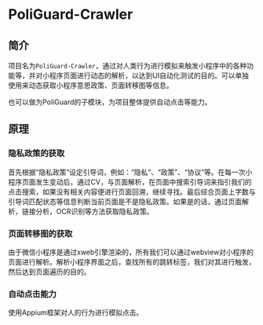 # PoliGuard-Crawler

## 简介

项目名为`PoliGuard-Crawler`，通过对人类行为进行模拟来触发小程序中的各种功能等，并对小程序页面进行动态的解析，以达到UI自动化测试的目的。可以单独使用来动态获取小程序意思政策、页面转移图等信息。

也可以做为PoliGuard的子模块，为项目整体提供自动点击等能力。

## 原理

### 隐私政策的获取

首先根据“隐私政策”设定引导词，例如：“隐私”、“政策”、“协议”等。在每一次小程序页面发生变动后，通过CV，与页面解析，在页面中搜索引导词来指引我们的点击搜索，如果没有相关内容便进行页面回溯，继续寻找。最后综合页面上字数与引导词匹配状态等信息判断当前页面是不是隐私政策。如果是的话，通过页面解析，链接分析，OCR识别等方法获取隐私政策。

### 页面转移图的获取

由于微信小程序是通过xweb引擎渲染的，所有我们可以通过webview对小程序的页面进行解析。解析小程序界面之后，查找所有的跳转标签，我们对其进行触发，然后达到页面遍历的目的。

### 自动点击能力

使用Appium框架对人的行为进行模拟点击。


